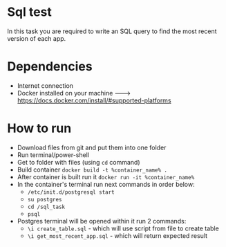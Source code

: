 # Sql test
In this task you are required to write an SQL query to find the most recent version of
each app.

# Dependencies
- Internet connection
- Docker installed on your machine ---> https://docs.docker.com/install/#supported-platforms

# How to run
- Download files from git and put them into one folder
- Run terminal/power-shell
- Get to folder with files (using `cd` command)
- Build container `docker build -t %container_name% .`
- After container is built run it `docker run -it %container_name%`
- In the container's terminal run next commands in order below:
    * `/etc/init.d/postgresql start`
    * `su postgres`
    * `cd /sql_task`
    * `psql`
- Postgres terminal will be opened within it run 2 commands:
    * `\i create_table.sql` - which will use script from file to create table
    * `\i get_most_recent_app.sql` - which will return expected result

